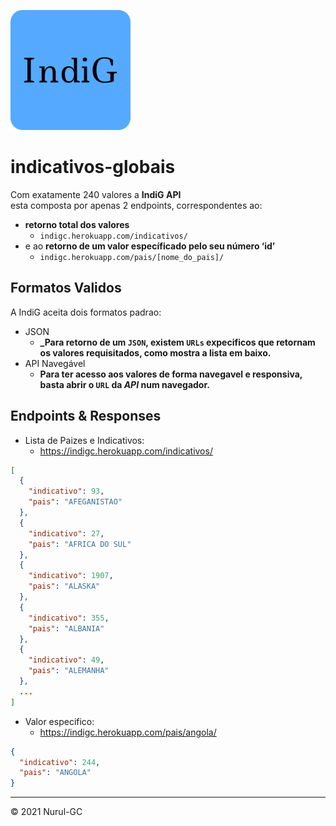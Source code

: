 ![indig-icon](img/favicon-192x192.png)

# indicativos-globais

Com exatamente 240 valores a **IndiG API** \
esta composta por apenas 2 endpoints, correspondentes ao:

- **retorno total dos valores** 
  - `indigc.herokuapp.com/indicativos/`
- e ao **retorno de um valor específicado pelo seu número ‘id’** 
  - `indigc.herokuapp.com/pais/[nome_do_pais]/`
  
## Formatos Validos

A IndiG aceita dois formatos padrao:

- JSON
  - **_Para retorno de um `JSON`, existem `URLs` expecificos que retornam os valores requisitados, como mostra a lista em baixo.**
- API Navegável
  - **Para ter acesso aos valores de forma navegavel e responsiva, basta abrir o `URL` da _API_ num navegador.**

## Endpoints & Responses

- Lista de Paizes e Indicativos: 
  - <https://indigc.herokuapp.com/indicativos/>

```json
[
  {
    "indicativo": 93,
    "pais": "AFEGANISTAO"
  },
  {
    "indicativo": 27,
    "pais": "AFRICA DO SUL"
  },
  {
    "indicativo": 1907,
    "pais": "ALASKA"
  },
  {
    "indicativo": 355,
    "pais": "ALBANIA"
  },
  {
    "indicativo": 49,
    "pais": "ALEMANHA"
  }, 
  ...
]
```

- Valor especifico: 
  - <https://indigc.herokuapp.com/pais/angola/>

```json
{
  "indicativo": 244,
  "pais": "ANGOLA"
}
```

---

&copy; 2021 Nurul-GC
